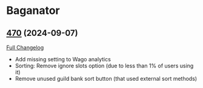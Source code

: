 # Baganator

## [470](https://github.com/Baganator/Baganator/tree/470) (2024-09-07)
[Full Changelog](https://github.com/Baganator/Baganator/compare/469...470) 

- Add missing setting to Wago analytics  
- Sorting: Remove ignore slots option (due to less than 1% of users using it)  
- Remove unused guild bank sort button (that used external sort methods)  
